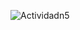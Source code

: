 ![Actividadn5](https://github.com/ISPC-TST-AyC-2024/Tarea5/assets/108839778/8adcea3f-aea7-4cb5-b7d2-d422e7094377)

